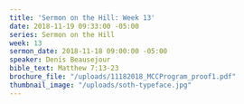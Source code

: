 ```yaml
---
title: 'Sermon on the Hill: Week 13'
date: 2018-11-19 09:33:00 -05:00
series: Sermon on the Hill
week: 13
sermon_date: 2018-11-18 09:00:00 -05:00
speaker: Denis Beausejour
bible_text: Matthew 7:13-23
brochure_file: "/uploads/11182018_MCCProgram_proof1.pdf"
thumbnail_image: "/uploads/soth-typeface.jpg"
---
```


